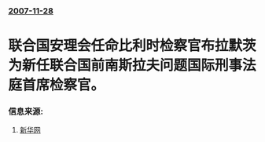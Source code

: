 ### [2007-11-28](/news/2007/11/28/index.md)

##### 
# 联合国安理会任命比利时检察官布拉默茨为新任联合国前南斯拉夫问题国际刑事法庭首席检察官。




### 信息来源:

1. [新华网](http://news.xinhuanet.com/newscenter/2007-11/29/content_7165214.htm)
